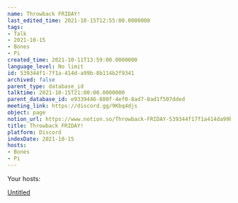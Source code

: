 ```yaml
---
name: Throwback FRIDAY!
last_edited_time: 2021-10-15T12:55:00.0000000
tags:
- Talk
- 2021-10-15
- Bones
- Pi
created_time: 2021-10-11T13:59:00.0000000
language_level: No limit
id: 539344f1-7f1a-414d-a99b-8b114b2f9341
archived: false
parent_type: database_id
talktime: 2021-10-15T21:00:00.0000000
parent_database_id: e9339446-880f-4ef0-8ad7-8ad1f507dded
meeting_link: https://discord.gg/9Kbq4djs
object: page
notion_url: https://www.notion.so/Throwback-FRIDAY-539344f17f1a414da99b8b114b2f9341
title: Throwback FRIDAY!
platform: Discord
indexDate: 2021-10-15
hosts:
- Bones
- Pi
---
```




Your hosts:

[Untitled](https://www.notion.so/482e61b02b9c4456b2b4fe86bb7544c6)   






